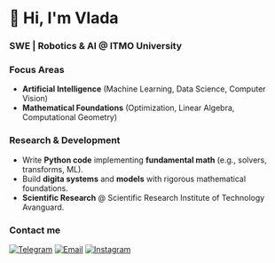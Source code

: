 # 👋 Hi, I'm Vlada
### SWE | Robotics & AI @ ITMO University  

### **Focus Areas**  
- **Artificial Intelligence** (Machine Learning, Data Science, Computer Vision)  
- **Mathematical Foundations** (Optimization, Linear Algebra, Computational Geometry)  

### **Research & Development**  
- Write **Python code** implementing **fundamental math** (e.g., solvers, transforms, ML).  
- Build **digita systems** and **models** with rigorous mathematical foundations.  
- **Scientific Research** @ Scientific Research Institute of Technology Avanguard.  

### **Contact me**
[![Telegram](https://img.shields.io/badge/Telegram-blue?style=flat&logo=telegram)](https://t.me/alekseeva_vlada) [![Email](https://img.shields.io/badge/Email-D14836?logo=gmail&logoColor=white)](mailto:ladarobotics@gmail.com)
[![Instagram](https://img.shields.io/badge/Instagram-%23E4405F.svg?logo=Instagram&logoColor=white)](https://instagram.com/ofa_lexecevas)
